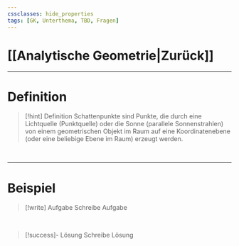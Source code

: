 ```yaml
---
cssclasses: hide_properties
tags: [GK, Unterthema, TBD, Fragen]
---
```


# [[Analytische Geometrie|Zurück]]

___
# Definition

>[!hint] Definition
>Schattenpunkte sind Punkte, die durch eine Lichtquelle (Punktquelle) oder die Sonne (parallele Sonnenstrahlen) von einem geometrischen Objekt im Raum auf eine Koordinatenebene (oder eine beliebige Ebene im Raum) erzeugt werden.

<br>

___
# Beispiel

>[!write] Aufgabe
>Schreibe Aufgabe 

<br>

>[!success]- Lösung
>Schreibe Lösung

<br>

